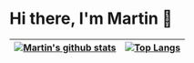 # Hi there, I'm Martin 👋

[![Martin's github stats](https://github-readme-stats.vercel.app/api?username=martinfoakes&count_private=true&theme=vue&show_icons=true)](https://github.com/martinfoakes) | [![Top Langs](https://github-readme-stats.vercel.app/api/top-langs/?username=martinfoakes&layout=compact)](https://github.com/martinfoakes)
------------ | -------------
<!--
**martinfoakes/martinfoakes** is a ✨ _special_ ✨ repository because its `README.md` (this file) appears on your GitHub profile.

Here are some ideas to get you started:

- 🔭 I’m currently working on ...
- 🌱 I’m currently learning ...
- 👯 I’m looking to collaborate on ...
- 🤔 I’m looking for help with ...
- 💬 Ask me about ...
- 📫 How to reach me: ...
- ⚡ Fun fact: ...
-->
